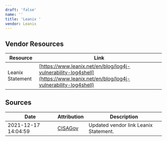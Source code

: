 ```yaml
---
draft: 'false'
name: ''
title: 'Leanix '
vendor: Leanix
---
```


## Vendor Resources
| Resource | Link |
| --- | --- |
| Leanix Statement | [https://www.leanix.net/en/blog/log4j-vulnerability-log4shell](https://www.leanix.net/en/blog/log4j-vulnerability-log4shell) |



## Sources
| Date | Attribution | Description |
| --- | --- | --- |
| 2021-12-17 14:04:59 | [CISAGov](https://raw.githubusercontent.com/cisagov/log4j-affected-db/develop/README.md) | Updated vendor link Leanix Statement.  |
